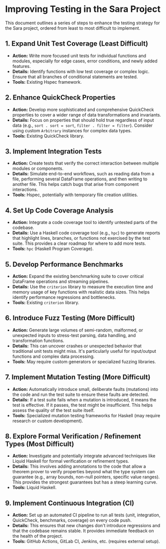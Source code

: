 # Improving Testing in the Sara Project

This document outlines a series of steps to enhance the testing strategy for the Sara project, ordered from least to most difficult to implement.

## 1. Expand Unit Test Coverage (Least Difficult)
*   **Action:** Write more focused unit tests for individual functions and modules, especially for edge cases, error conditions, and newly added features.
*   **Details:** Identify functions with low test coverage or complex logic. Ensure that all branches of conditional statements are tested.
*   **Tools:** Existing Hspec framework.

## 2. Enhance QuickCheck Properties
*   **Action:** Develop more sophisticated and comprehensive QuickCheck properties to cover a wider range of data transformations and invariants.
*   **Details:** Focus on properties that should hold true regardless of input data (e.g., `sort . sort = sort`, `filter . filter = filter`). Consider using custom `Arbitrary` instances for complex data types.
*   **Tools:** Existing QuickCheck library.

## 3. Implement Integration Tests
*   **Action:** Create tests that verify the correct interaction between multiple modules or components.
*   **Details:** Simulate end-to-end workflows, such as reading data from a file, performing several DataFrame operations, and then writing to another file. This helps catch bugs that arise from component interactions.
*   **Tools:** Hspec, potentially with temporary file creation utilities.

## 4. Set Up Code Coverage Analysis
*   **Action:** Integrate a code coverage tool to identify untested parts of the codebase.
*   **Details:** Use a Haskell code coverage tool (e.g., `hpc`) to generate reports that highlight lines, branches, or functions not exercised by the test suite. This provides a clear roadmap for where to add more tests.
*   **Tools:** `hpc` (Haskell Program Coverage).

## 5. Develop Performance Benchmarks
*   **Action:** Expand the existing benchmarking suite to cover critical DataFrame operations and streaming pipelines.
*   **Details:** Use the `criterion` library to measure the execution time and memory usage of key functions with realistic data sizes. This helps identify performance regressions and bottlenecks.
*   **Tools:** Existing `criterion` library.

## 6. Introduce Fuzz Testing (More Difficult)
*   **Action:** Generate large volumes of semi-random, malformed, or unexpected inputs to stress-test parsing, data handling, and transformation functions.
*   **Details:** This can uncover crashes or unexpected behavior that traditional unit tests might miss. It's particularly useful for input/output functions and complex data processing.
*   **Tools:** May require custom generators or specialized fuzzing libraries.

## 7. Implement Mutation Testing (More Difficult)
*   **Action:** Automatically introduce small, deliberate faults (mutations) into the code and run the test suite to ensure these faults are detected.
*   **Details:** If a test suite fails when a mutation is introduced, it means the test is effective. If it passes, the test might be insufficient. This helps assess the quality of the test suite itself.
*   **Tools:** Specialized mutation testing frameworks for Haskell (may require research or custom development).

## 8. Explore Formal Verification / Refinement Types (Most Difficult)
*   **Action:** Investigate and potentially integrate advanced techniques like Liquid Haskell for formal verification or refinement types.
*   **Details:** This involves adding annotations to the code that allow a theorem prover to verify properties beyond what the type system can guarantee (e.g., array bounds, non-null pointers, specific value ranges). This provides the strongest guarantees but has a steep learning curve.
*   **Tools:** Liquid Haskell.

## 9. Implement Continuous Integration (CI)
*   **Action:** Set up an automated CI pipeline to run all tests (unit, integration, QuickCheck, benchmarks, coverage) on every code push.
*   **Details:** This ensures that new changes don't introduce regressions and that the codebase remains stable. It provides immediate feedback on the health of the project.
*   **Tools:** GitHub Actions, GitLab CI, Jenkins, etc. (requires external setup).
